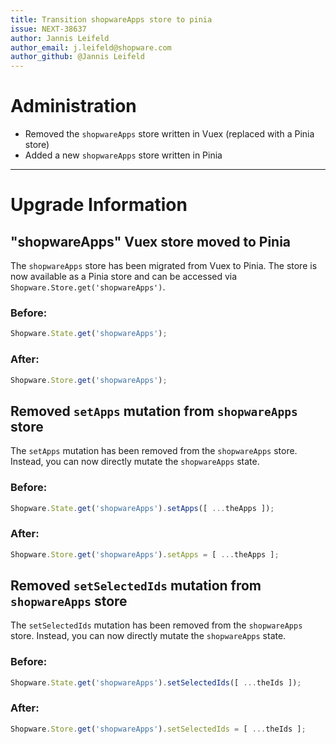 ```yaml
---
title: Transition shopwareApps store to pinia
issue: NEXT-38637
author: Jannis Leifeld
author_email: j.leifeld@shopware.com
author_github: @Jannis Leifeld
---
```


# Administration
* Removed the `shopwareApps` store written in Vuex (replaced with a Pinia store)
* Added a new `shopwareApps` store written in Pinia
___
# Upgrade Information
## "shopwareApps" Vuex store moved to Pinia

The `shopwareApps` store has been migrated from Vuex to Pinia. The store is now available as a Pinia store and can be accessed via `Shopware.Store.get('shopwareApps')`.

### Before:
```js
Shopware.State.get('shopwareApps');
```

### After:
```js
Shopware.Store.get('shopwareApps');
```

## Removed `setApps` mutation from `shopwareApps` store

The `setApps` mutation has been removed from the `shopwareApps` store. Instead, you can now directly mutate the `shopwareApps` state.

### Before:
```js
Shopware.State.get('shopwareApps').setApps([ ...theApps ]);
```

### After:
```js
Shopware.Store.get('shopwareApps').setApps = [ ...theApps ];
```

## Removed `setSelectedIds` mutation from `shopwareApps` store

The `setSelectedIds` mutation has been removed from the `shopwareApps` store. Instead, you can now directly mutate the `shopwareApps` state.

### Before:
```js
Shopware.State.get('shopwareApps').setSelectedIds([ ...theIds ]);
```

### After:
```js
Shopware.Store.get('shopwareApps').setSelectedIds = [ ...theIds ];
```
